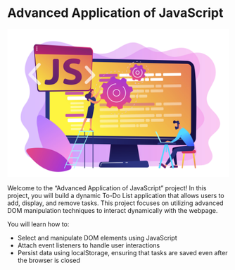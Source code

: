 <h1>
    Advanced Application of JavaScript
</h1>
<img src="assets/img.jpg" alt="JavaScript">
<p>
    Welcome to the “Advanced Application of JavaScript” project! In this project, you will build a dynamic To-Do List application that allows users to add, display, and remove tasks. This project focuses on utilizing advanced DOM manipulation techniques to interact dynamically with the webpage.

You will learn how to:
    <ul>
        <li>
            Select and manipulate DOM elements using JavaScript
        </li>
        <li>
            Attach event listeners to handle user interactions
        </li>
        <li>
            Persist data using localStorage, ensuring that tasks are saved even after the browser is closed
        </li>
    </ul>
</p>
